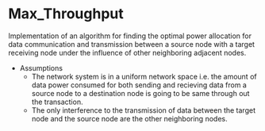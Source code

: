 # Max_Throughput
Implementation of an algorithm for finding the optimal power allocation for data communication and transmission between a source node with a target receiving node under the influence of other neighboring adjacent nodes.
  * Assumptions 
    - The network system is in a uniform network space i.e. the amount of data power consumed for both sending and recieving data from a source node to a destination node is going to be same through out the transaction.
    - The only interference to the transmission of data between the target node and the source node are the other neighboring nodes.
